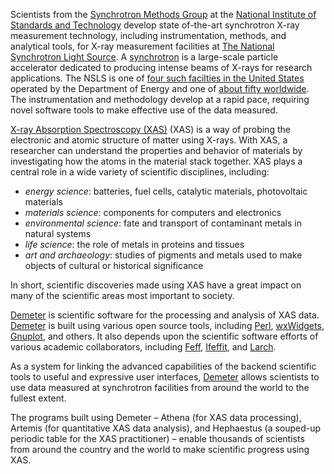 Scientists from the
[Synchrotron Methods Group](http://www.nist.gov/mml/mmsd/synchrotron_methods/index.cfm)
at the
[National Institute of Standards and Technology](http://www.nist.gov)
develop state of-the-art synchrotron X-ray measurement technology,
including instrumentation, methods, and analytical tools, for X-ray
measurement facilities at
[The National Synchrotron Light Source](http://www.bnl.gov/ps).  A
[synchrotron](http://en.wikipedia.org/wiki/Synchrotron) is a
large-scale particle accelerator dedicated to producing intense beams
of X-rays for research applications.  The NSLS is one of
[four such facilties in the United States](http://science.energy.gov/user-facilities/basic-energy-sciences/)
operated by the Department of Energy and one of
[about fifty worldwide](http://www.lightsources.org/light-source-facility-information).
The instrumentation and methodology develop at a rapid pace, requiring
novel software tools to make effective use of the data measured.

[X-ray Absorption Spectroscopy (XAS)](http://en.wikipedia.org/wiki/EXAFS)
(XAS) is a way of probing the electronic and atomic structure of
matter using X-rays.  With XAS, a researcher can understand the
properties and behavior of materials by investigating how the atoms in
the material stack together.  XAS plays a central role in a wide
variety of scientific disciplines, including:

 * _energy science_: batteries, fuel cells, catalytic materials,
   photovoltaic materials
 * _materials science_: components for computers and electronics
 * _environmental science_: fate and transport of contaminant
   metals in natural systems
 * _life science_: the role of metals in proteins and tissues
 * _art and archaeology_: studies of pigments and metals used to make
   objects of cultural or historical significance

In short, scientific discoveries made using XAS have a great impact on
many of the scientific areas most important to society.

[Demeter](https://github.com/bruceravel/demeter) is scientific
software for the processing and analysis of XAS data.
[Demeter](https://github.com/bruceravel/demeter) is built using
various open source tools, including [Perl](http://www.perl.org),
[wxWidgets](http://www.wxwidgets.org/),
[Gnuplot](http://www.gnuplot.info), and others.  It also depends upon
the scientific software efforts of various academic collaborators,
including [Feff](http://www.feffproject.org/),
[Ifeffit](https://github.com/newville/ifeffit), and
[Larch](https://github.com/xraypy/xraylarch).

As a system for linking the advanced capabilities of the backend
scientific tools to useful and expressive user interfaces,
[Demeter](https://github.com/bruceravel/demeter) allows scientists to
use data measured at synchrotron facilities from around the world to
the fullest extent.

The programs built using Demeter &ndash; Athena (for XAS data processing),
Artemis (for quantitative XAS data analysis), and Hephaestus (a
souped-up periodic table for the XAS practitioner) &ndash; enable thousands
of scientists from around the country and the world to make scientific
progress using XAS.
